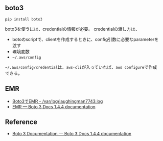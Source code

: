 ## boto3

```
pip install boto3
```

boto3を使うには、credentialの情報が必要。
credentialの渡し方は、

* botoのscriptで、clientを作成するときに、config引数に必要なparameterを渡す
* 環境変数
* `~/.aws/config`

`~/.aws/config/credential`は、`aws-cli`が入っていれば、`aws configure`で作成できる。


## EMR
* [Boto3でEMR - /var/log/laughingman7743.log](http://laughingman7743.hatenablog.com/entry/2016/02/11/185319)
* [EMR — Boto 3 Docs 1.4.4 documentation](https://boto3.readthedocs.io/en/latest/reference/services/emr.html)



## Reference
* [Boto 3 Documentation — Boto 3 Docs 1.4.4 documentation](https://boto3.readthedocs.io/en/latest/)

